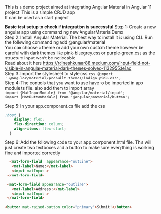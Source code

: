 This is a demo project aimed at integrating Angular Material in Angular 11 project. This is a simple CRUD app \
It can be used as a start project 

**Basic test setup to check if integration is successful**
Step 1: Create a new angular app using command ng new AngularMaterialDemo \
Step 2: Install Angular Material. The best way to install it is using CLI. Run the following command ng add @angular/material \
You can choose a theme or add your own custom theme however be careful with dark themes like pink-bluegrey.css or purple-green.css as the structure input won’t be noticeable \
Read about it here https://rdineshkumar88.medium.com/input-field-not-visible-in-angular-material-dark-themes-solved-11329553e1ac \
Step 3: Import the stylesheet to style.css 
```css @import '~@angular/material/prebuilt-themes/indigo-pink.css'; ``` \
Step 4: The controls that you want to use have to be imported in app module ts file. also add them to import array \
```import {MatInputModule} from '@angular/material/input'; ``` \
```import {MatButtonModule} from '@angular/material/button'; ```

Step 5: In your app.component.cs file add the css 
```css
:host { 
    display: flex; 
    flex-direction: column; 
    align-items: flex-start; 
  } 
  ```
 Step 6: Add the following code to your app.component.html file. This will just create two textboxes and a button to make sure everything is working fine and imported correctly 
 ```html
   <mat-form-field  appearance="outline">
    <mat-label>Name:</mat-label>
    <input matInput >
  </mat-form-field>
  
  <mat-form-field appearance="outline">
    <mat-label>Address:</mat-label>
    <input matInput >
  </mat-form-field>
  
<button mat-raised-button color="primary">Submit!</button>
```
